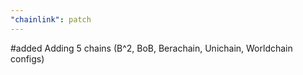 ```yaml
---
"chainlink": patch
---
```


#added Adding 5 chains (B^2, BoB, Berachain, Unichain, Worldchain configs)
